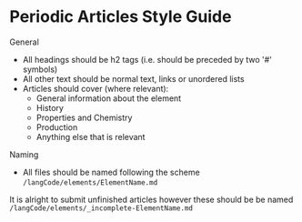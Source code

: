 # Periodic Articles Style Guide

General

- All headings should be h2 tags (i.e. should be preceded by two '#' symbols)
- All other text should be normal text, links or unordered lists
- Articles should cover  (where relevant):
  - General information about the element
  - History
  - Properties and Chemistry
  - Production
  - Anything else that is relevant

Naming

- All files should be named following the scheme `/langCode/elements/ElementName.md`

It is alright to submit unfinished articles however these should be be named `/langCode/elements/_incomplete-ElementName.md`

